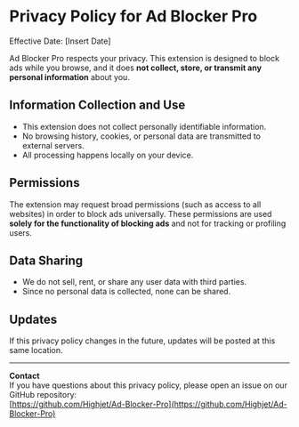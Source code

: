 # Privacy Policy for Ad Blocker Pro

Effective Date: [Insert Date]

Ad Blocker Pro respects your privacy. This extension is designed to block ads while you browse, and it does **not collect, store, or transmit any personal information** about you.

## Information Collection and Use
- This extension does not collect personally identifiable information.
- No browsing history, cookies, or personal data are transmitted to external servers.
- All processing happens locally on your device.

## Permissions
The extension may request broad permissions (such as access to all websites) in order to block ads universally. These permissions are used **solely for the functionality of blocking ads** and not for tracking or profiling users.

## Data Sharing
- We do not sell, rent, or share any user data with third parties.
- Since no personal data is collected, none can be shared.

## Updates
If this privacy policy changes in the future, updates will be posted at this same location.

---

**Contact**  
If you have questions about this privacy policy, please open an issue on our GitHub repository:  
[https://github.com/Highjet/Ad-Blocker-Pro](https://github.com/Highjet/Ad-Blocker-Pro)
